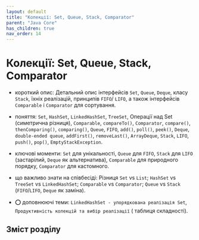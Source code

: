 ```yaml
---
layout: default
title: "Колекції: Set, Queue, Stack, Comparator"
parent: "Java Core"
has_children: true
nav_order: 14
---
```


# Колекції: Set, Queue, Stack, Comparator

* короткий опис: Детальний опис інтерфейсів `Set`, `Queue`, `Deque`, класу `Stack`, їхніх реалізацій, принципів `FIFO`/ `LIFO`, а також інтерфейсів `Comparable` і `Comparator` для сортування.

* поняття: `Set`, `HashSet`, `LinkedHashSet`, `TreeSet`, Операції над Set (симетрична різниця), `Comparable`, `compareTo()`, `Comparator`, `compare()`, `thenComparing()`, `comparing()`, `Queue`, `FIFO`, `add()`, `poll()`, `peek()`, `Deque`, `double-ended queue`, `addFirst()`, `removeLast()`, `ArrayDeque`, `Stack`, `LIFO`, `push()`, `pop()`, `EmptyStackException`.

* ключові моменти: `Set` для унікальності, `Queue` для `FIFO`, `Stack` для `LIFO` (застарілий, `Deque` як альтернатива), `Comparable` для природного порядку, `Comparator` для кастомного.

* що важливо знати на співбесіді: Різниця `Set` vs `List`; `HashSet` vs `TreeSet` vs `LinkedHashSet`; `Comparable` vs `Comparator`; `Queue` vs `Stack` (`FIFO`/`LIFO`, `Deque` як заміна).
* ⭕ доповнюючі теми: `LinkedHashSet - упорядкована реалізація Set`, `Продуктивність колекцій та вибір реалізації` (
  таблиця складності).

## Зміст розділу
